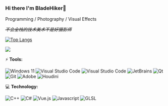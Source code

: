 ### Hi there I'm BladeHiker👋

Programming / Photography / Visual Effects

~~*不会全栈的技术美术不是好摄影师*~~

[![Top Langs](https://github-readme-stats.vercel.app/api/top-langs/?username=BladeHiker&layout=compact&hide=C)](https://github.com/anuraghazra/github-readme-stats)


<img src="https://github-readme-stats.vercel.app/api?username=BladeHiker&show_icons=true">


<!--
**BladeHiker/BladeHiker** is a ✨ _special_ ✨ repository because its `README.md` (this file) appears on your GitHub profile.

Here are some ideas to get you started:

- 🔭 I’m currently working on ...
- 🌱 I’m currently learning ...
- 👯 I’m looking to collaborate on ...
- 🤔 I’m looking for help with ...
- 💬 Ask me about ...
- 📫 How to reach me: ...
- 😄 Pronouns: ...
- ⚡ Fun fact: ...
-->

⚡ **Tools:** 

![Windows 11](https://img.shields.io/badge/-Windows%2011-0078D6?style=flat-square&logo=windows&logoColor=white)
![Visual Studio Code](https://img.shields.io/badge/-Visual_Studio_Code-007ACC?style=flat-square&logo=visual-studio-code&logoColor=white)
![Visual Studio Code](https://img.shields.io/badge/-Visual_Studio-5C2D91?style=flat-square&logo=visual-studio&logoColor=white)
![JetBrains](https://img.shields.io/badge/-JetBrains-FE2857?style=flat-square&logo=JetBrains&logoColor=black)
![Qt](https://img.shields.io/badge/-Qt-41CD52?style=flat-square&logo=Qt&logoColor=white)
![Git](https://img.shields.io/badge/-Git-F05032?style=flat-square&logo=git&logoColor=white)
![Adobe](https://img.shields.io/badge/-Adobe-FF0000?style=flat-square&logo=Adobe&logoColor=white)
![Houdini](https://img.shields.io/badge/-Houdini-FF4713?style=flat-square&logo=Houdini&logoColor=white)

💻 **Technology:**

![C++](https://img.shields.io/badge/-C++-00599C?style=flat-square&logo=C%2B%2B&logoColor=white)
![C#](https://img.shields.io/badge/-C%23-239120?style=flat-square&logo=C%20Sharp&logoColor=white)
![Vue.js](https://img.shields.io/badge/-Vue.js-4FC08D?style=flat-square&logo=Vue.js&logoColor=white)
![Javascript](https://img.shields.io/badge/-Javascript-F7DF1E?style=flat-square&logo=javascript&logoColor=black)
![GLSL](https://img.shields.io/badge/-GLSL-5586A4?style=flat-square&logo=OpenGL&logoColor=white)
